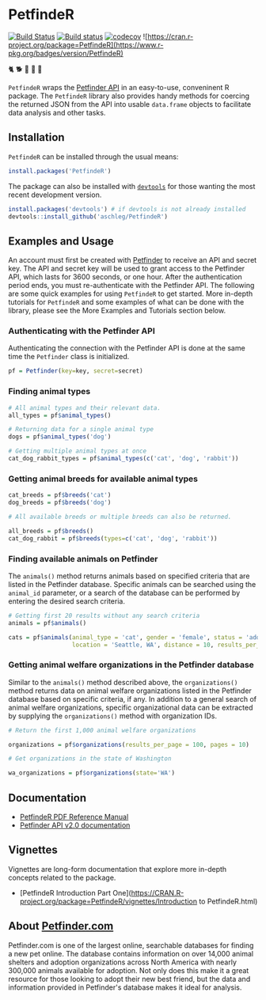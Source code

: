 # PetfindeR

[![Build Status](https://travis-ci.org/aschleg/PetfindeR.svg?branch=master)](https://travis-ci.org/aschleg/PetfindeR)
[![Build status](https://ci.appveyor.com/api/projects/status/78048x1q7086r0dl?svg=true)](https://ci.appveyor.com/project/aschleg/petfinder)
[![codecov](https://codecov.io/gh/aschleg/PetfindeR/branch/master/graph/badge.svg)](https://codecov.io/gh/aschleg/PetfindeR)
![https://cran.r-project.org/package=PetfindeR](https://www.r-pkg.org/badges/version/PetfindeR)

:cat2: :dog2: :rooster: :rabbit2: :racehorse:

`PetfindeR` wraps the [Petfinder API](https://www.petfinder.com/developers/api-docs) in an easy-to-use, conveninent R package. The `PetfindeR` library also provides handy methods for coercing the returned JSON from the API into usable `data.frame` objects to facilitate data analysis and other tasks. 

## Installation

`PetfindeR` can be installed through the usual means:

~~~ r
install.packages('PetfindeR')
~~~

The package can also be installed with [`devtools`](https://cran.r-project.org/package=devtools) for those wanting the most recent development version.

~~~ r
install.packages('devtools') # if devtools is not already installed
devtools::install_github('aschleg/PetfindeR')
~~~

## Examples and Usage

An account must first be created with [Petfinder](https://www.petfinder.com/developers/) to receive an API and secret key. The API and secret key will be used to grant access to the Petfinder API, which lasts for 3600 seconds, or one hour. After the authentication period ends, you must re-authenticate with the Petfinder API. The following are some quick examples for using `PetfindeR` to get started. More in-depth tutorials for `PetfindeR` and some examples of what can be done with the library, please see the More Examples and Tutorials section below.

### Authenticating with the Petfinder API

Authenticating the connection with the Petfinder API is done at the same time the `Petfinder` class is initialized.

~~~ r
pf = Petfinder(key=key, secret=secret)
~~~

### Finding animal types

~~~ r
# All animal types and their relevant data.
all_types = pf$animal_types()

# Returning data for a single animal type
dogs = pf$animal_types('dog')

# Getting multiple animal types at once
cat_dog_rabbit_types = pf$animal_types(c('cat', 'dog', 'rabbit'))
~~~

### Getting animal breeds for available animal types

~~~ r
cat_breeds = pf$breeds('cat')
dog_breeds = pf$breeds('dog')

# All available breeds or multiple breeds can also be returned.

all_breeds = pf$breeds()
cat_dog_rabbit = pf$breeds(types=c('cat', 'dog', 'rabbit'))
~~~

### Finding available animals on Petfinder

The `animals()` method returns animals based on specified criteria that are listed in the Petfinder database. Specific 
animals can be searched using the `animal_id` parameter, or a search of the database can be performed by entering 
the desired search criteria.

~~~ r
# Getting first 20 results without any search criteria
animals = pf$animals()

cats = pf$animals(animal_type = 'cat', gender = 'female', status = 'adoptable', 
                  location = 'Seattle, WA', distance = 10, results_per_page = 50, pages = 2)
~~~

### Getting animal welfare organizations in the Petfinder database 

Similar to the `animals()` method described above, the `organizations()` method returns data on animal welfare 
organizations listed in the Petfinder database based on specific criteria, if any. In addition to a general search 
of animal welfare organizations, specific organizational data can be extracted by supplying the `organizations()` 
method with organization IDs.

~~~ r
# Return the first 1,000 animal welfare organizations

organizations = pf$organizations(results_per_page = 100, pages = 10)

# Get organizations in the state of Washington

wa_organizations = pf$organizations(state='WA')
~~~

## Documentation

* [PetfindeR PDF Reference Manual](https://CRAN.R-project.org/package=PetfindeR/PetfindeR.pdf)
* [Petfinder API v2.0 documentation](https://www.petfinder.com/developers/v2/docs/)

## Vignettes

Vignettes are long-form documentation that explore more in-depth concepts related to the package. 

* [PetfindeR Introduction Part One](https://CRAN.R-project.org/package=PetfindeR/vignettes/Introduction to PetfindeR.html)

## About [Petfinder.com](https://www.petfinder.com)

Petfinder.com is one of the largest online, searchable databases for finding a new pet online. The database contains information on over 14,000 animal shelters and adoption organizations across North America with nearly 300,000 animals available for adoption. Not only does this make it a great resource for those looking to adopt their new best friend, but the data and information provided in Petfinder's database makes it ideal for analysis. 